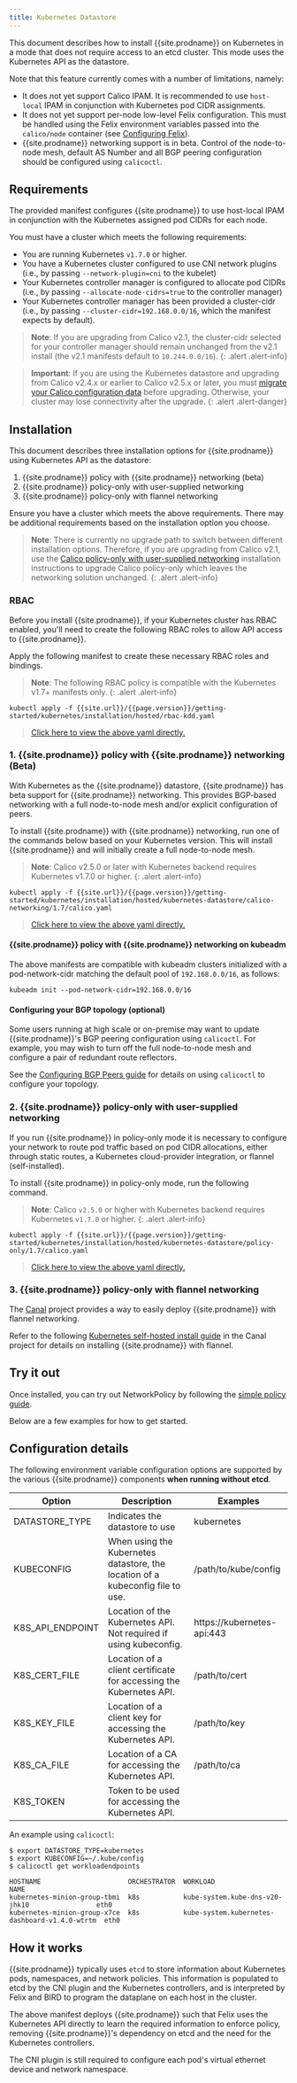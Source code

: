 ```yaml
---
title: Kubernetes Datastore
---
```


This document describes how to install {{site.prodname}} on Kubernetes in a mode that does not require access to an etcd cluster.
This mode uses the Kubernetes API as the datastore.

Note that this feature currently comes with a number of limitations, namely:

- It does not yet support Calico IPAM.  It is recommended to use `host-local` IPAM in conjunction with Kubernetes pod CIDR assignments.
- It does not yet support per-node low-level Felix configuration. This must be handled using the Felix environment variables
  passed into the `calico/node` container (see [Configuring Felix]({{site.baseurl}}/{{page.version}}/reference/felix/configuration)).
- {{site.prodname}} networking support is in beta. Control of the node-to-node mesh, default AS Number and all BGP peering configuration should be configured using `calicoctl`.

## Requirements

The provided manifest configures {{site.prodname}} to use host-local IPAM in conjunction with the Kubernetes assigned
pod CIDRs for each node.

You must have a cluster which meets the following requirements:

- You are running Kubernetes `v1.7.0` or higher.
- You have a Kubernetes cluster configured to use CNI network plugins (i.e., by passing `--network-plugin=cni` to the kubelet)
- Your Kubernetes controller manager is configured to allocate pod CIDRs (i.e., by passing `--allocate-node-cidrs=true` to the controller manager)
- Your Kubernetes controller manager has been provided a cluster-cidr (i.e., by passing `--cluster-cidr=192.168.0.0/16`, which the manifest expects by default).


> **Note**: If you are upgrading from Calico v2.1, the cluster-cidr
> selected for your controller manager should remain
> unchanged from the v2.1 install (the v2.1 manifests default to
> `10.244.0.0/16`).
{: .alert .alert-info}

> **Important**: If you are using the Kubernetes datastore and upgrading
> from Calico v2.4.x or earlier to Calico v2.5.x or later, you must
> [migrate your Calico configuration data](https://github.com/projectcalico/calico/blob/master/upgrade/v2.5/README.md)
> before upgrading. Otherwise, your cluster may lose connectivity after the upgrade.
{: .alert .alert-danger}


## Installation

This document describes three installation options for {{site.prodname}} using Kubernetes API as the datastore:

1. {{site.prodname}} policy with {{site.prodname}} networking (beta)
2. {{site.prodname}} policy-only with user-supplied networking
3. {{site.prodname}} policy-only with flannel networking

Ensure you have a cluster which meets the above requirements.  There may be additional requirements based on the installation option you choose.

> **Note**: There is currently no upgrade path to switch between
> different installation options. Therefore, if you are upgrading
> from Calico v2.1, use the
> [Calico policy-only with user-supplied networking](#2-calico-policy-only-with-user-supplied-networking)
> installation instructions to upgrade Calico policy-only which
> leaves the networking solution unchanged.
{: .alert .alert-info}


### RBAC

Before you install {{site.prodname}}, if your Kubernetes cluster has RBAC enabled, you'll need to create the following
RBAC roles to allow API access to {{site.prodname}}.

Apply the following manifest to create these necessary RBAC roles and bindings.

> **Note**: The following RBAC policy is compatible with the Kubernetes v1.7+
> manifests only.
{: .alert .alert-info}

```
kubectl apply -f {{site.url}}/{{page.version}}/getting-started/kubernetes/installation/hosted/rbac-kdd.yaml
```

>[Click here to view the above yaml directly.](../rbac-kdd.yaml)

### 1. {{site.prodname}} policy with {{site.prodname}} networking (Beta)

With Kubernetes as the {{site.prodname}} datastore, {{site.prodname}} has beta support for {{site.prodname}} networking.  This provides BGP-based
networking with a full node-to-node mesh and/or explicit configuration of peers.

To install {{site.prodname}} with {{site.prodname}} networking, run one of the commands below based on your Kubernetes version.
This will install {{site.prodname}} and will initially create a full node-to-node mesh.

> **Note**: Calico v2.5.0 or later with Kubernetes backend requires Kubernetes
> v1.7.0 or higher.
{: .alert .alert-info}

```
kubectl apply -f {{site.url}}/{{page.version}}/getting-started/kubernetes/installation/hosted/kubernetes-datastore/calico-networking/1.7/calico.yaml
```

>[Click here to view the above yaml directly.](calico-networking/1.7/calico.yaml)


#### {{site.prodname}} policy with {{site.prodname}} networking on kubeadm

The above manifests are compatible with kubeadm clusters initialized with a
pod-network-cidr matching the default pool of `192.168.0.0/16`, as follows:

```
kubeadm init --pod-network-cidr=192.168.0.0/16
```

#### Configuring your BGP topology (optional)

Some users running at high scale or on-premise may want to update {{site.prodname}}'s BGP peering configuration using `calicoctl`.  For example,
you may wish to turn off the full node-to-node mesh and configure a pair of redundant route reflectors.

See the [Configuring BGP Peers guide]({{site.baseurl}}/{{page.version}}/usage/configuration/bgp) for details on using `calicoctl`
to configure your topology.

### 2. {{site.prodname}} policy-only with user-supplied networking

If you run {{site.prodname}} in policy-only mode it is necessary to configure your network to route pod traffic based on pod
CIDR allocations, either through static routes, a Kubernetes cloud-provider integration, or flannel (self-installed).

To install {{site.prodname}} in policy-only mode, run the following command.

> **Note**: Calico `v2.5.0` or higher with Kubernetes backend requires
> Kubernetes `v1.7.0` or higher.
{: .alert .alert-info}

```
kubectl apply -f {{site.url}}/{{page.version}}/getting-started/kubernetes/installation/hosted/kubernetes-datastore/policy-only/1.7/calico.yaml
```

>[Click here to view the above yaml directly.](policy-only/1.7/calico.yaml)


### 3. {{site.prodname}} policy-only with flannel networking

The [Canal](https://github.com/projectcalico/canal) project provides a way to easily deploy
{{site.prodname}} with flannel networking.

Refer to the following [Kubernetes self-hosted install guide](https://github.com/projectcalico/canal/blob/master/k8s-install/README.md)
in the Canal project for details on installing {{site.prodname}} with flannel.

## Try it out

Once installed, you can try out NetworkPolicy by following the [simple policy guide](../../../tutorials/simple-policy).

Below are a few examples for how to get started.

## Configuration details

The following environment variable configuration options are supported by the various {{site.prodname}} components **when running without etcd**.

| Option           | Description    | Examples
|------------------|----------------|----------
| DATASTORE_TYPE   | Indicates the datastore to use | kubernetes
| KUBECONFIG       | When using the Kubernetes datastore, the location of a kubeconfig file to use. | /path/to/kube/config
| K8S_API_ENDPOINT | Location of the Kubernetes API.  Not required if using kubeconfig. | https://kubernetes-api:443
| K8S_CERT_FILE    | Location of a client certificate for accessing the Kubernetes API. | /path/to/cert
| K8S_KEY_FILE     | Location of a client key for accessing the Kubernetes API. | /path/to/key
| K8S_CA_FILE      | Location of a CA for accessing the Kubernetes API. | /path/to/ca
| K8S_TOKEN        | Token to be used for accessing the Kubernetes API. |

An example using `calicoctl`:

```shell
$ export DATASTORE_TYPE=kubernetes
$ export KUBECONFIG=~/.kube/config
$ calicoctl get workloadendpoints

HOSTNAME                      ORCHESTRATOR  WORKLOAD                                       NAME
kubernetes-minion-group-tbmi  k8s           kube-system.kube-dns-v20-jhk10                 eth0
kubernetes-minion-group-x7ce  k8s           kube-system.kubernetes-dashboard-v1.4.0-wtrtm  eth0
```

## How it works

{{site.prodname}} typically uses `etcd` to store information about Kubernetes pods, namespaces, and network policies.  This information
is populated to etcd by the CNI plugin and the Kubernetes controllers, and is interpreted by Felix and BIRD to program the dataplane on
each host in the cluster.

The above manifest deploys {{site.prodname}} such that Felix uses the Kubernetes API directly to learn the required information to enforce policy,
removing {{site.prodname}}'s dependency on etcd and the need for the Kubernetes controllers.

The CNI plugin is still required to configure each pod's virtual ethernet device and network namespace.

